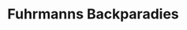 ---
title: "Fuhrmanns Backparadies"
url: /bayreuth/fuhrmanns-backparadies-eremitagestrasse/
shop: Bäckerei
---